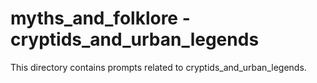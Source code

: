 # myths_and_folklore - cryptids_and_urban_legends

This directory contains prompts related to cryptids_and_urban_legends.